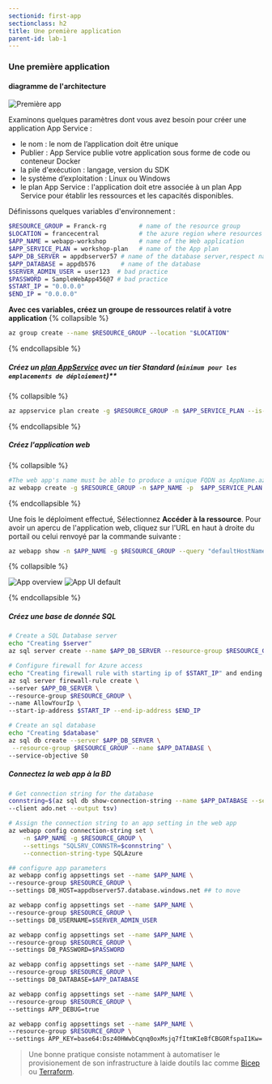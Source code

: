 ```yaml
---
sectionid: first-app
sectionclass: h2
title: Une première application
parent-id: lab-1
---
```


### Une première application

#### diagramme de l'architecture

![Première app](/media/lab1/first_app_lab_1.png)

Examinons quelques paramètres dont vous avez besoin pour créer une application App Service :

- le nom : le nom de l’application doit être unique
- Publier : App Service publie votre application sous forme de code ou conteneur Docker
- la pile d'exécution : langage, version du SDK
- le système d’exploitation : Linux ou Windows
- le plan App Service : l'application doit etre associée à un plan App Service pour établir les ressources et les capacités disponibles.

Définissons quelques variables d'environnement :

``` bash
$RESOURCE_GROUP = Franck-rg         # name of the resource group
$LOCATION = francecentral           # the azure region where resources are hosted
$APP_NAME = webapp-workshop         # name of the Web application
$APP_SERVICE_PLAN = workshop-plan   # name of the App plan
$APP_DB_SERVER = appdbserver57 # name of the database server,respect naming convention or generate random
$APP_DATABASE = appdb576       # name of the database
$SERVER_ADMIN_USER = user123  # bad practice
$PASSWORD = SampleWebApp456@7 # bad practice
$START_IP = "0.0.0.0"
$END_IP = "0.0.0.0"

```

**Avec ces variables, créez un groupe de ressources relatif à votre application**
{% collapsible %}

```bash
az group create --name $RESOURCE_GROUP --location "$LOCATION"
```

{% endcollapsible %}

##### Créez un [plan AppService](https://learn.microsoft.com/en-us/azure/app-service/overview-hosting-plans) avec un tier Standard (`minimum pour les emplacements de déploiement`)**

{% collapsible %}

```bash
az appservice plan create -g $RESOURCE_GROUP -n $APP_SERVICE_PLAN --is-linux --sku S1
```

{% endcollapsible %}

##### Créez l'application web

{% collapsible %}

```bash
#The web app's name must be able to produce a unique FQDN as AppName.azurewebsites.net
az webapp create -g $RESOURCE_GROUP -n $APP_NAME -p  $APP_SERVICE_PLAN -r "PHP:8.0" 
```

{% endcollapsible %}

Une fois le déploiment effectué, Sélectionnez **Accéder à la ressource**. Pour avoir un apercu de l'application web, cliquez sur l'URL en haut à droite du portail ou celui renvoyé par la commande suivante :

```bash
az webapp show -n $APP_NAME -g $RESOURCE_GROUP --query "defaultHostName"
```

{% collapsible %}

![App overview](/media/lab1/web_app_overview.png)
![App UI default](/media/lab1/web_app_default_php_page.png)

{% endcollapsible %}

##### Créez une base de donnée SQL

```bash
# Create a SQL Database server
echo "Creating $server"
az sql server create --name $APP_DB_SERVER --resource-group $RESOURCE_GROUP --location "$LOCATION" --admin-user $SERVER_ADMIN_USER --admin-password $PASSWORD
```

```bash
# Configure firewall for Azure access
echo "Creating firewall rule with starting ip of $START_IP" and ending ip of $END_IP
az sql server firewall-rule create \
--server $APP_DB_SERVER \
--resource-group $RESOURCE_GROUP \
--name AllowYourIp \
--start-ip-address $START_IP --end-ip-address $END_IP
```

```bash
# Create an sql database 
echo "Creating $database"
az sql db create --server $APP_DB_SERVER \
 --resource-group $RESOURCE_GROUP --name $APP_DATABASE \
--service-objective S0
```

##### Connectez la web app à la BD

```bash
# Get connection string for the database
connstring=$(az sql db show-connection-string --name $APP_DATABASE --server $APP_DB_SERVER \
--client ado.net --output tsv)

# Assign the connection string to an app setting in the web app
az webapp config connection-string set \
    -n $APP_NAME -g $RESOURCE_GROUP \
    --settings "SQLSRV_CONNSTR=$connstring" \
    --connection-string-type SQLAzure

## configure app parameters
az webapp config appsettings set --name $APP_NAME \
--resource-group $RESOURCE_GROUP \
--settings DB_HOST=appdbserver57.database.windows.net ## to move

az webapp config appsettings set --name $APP_NAME \
--resource-group $RESOURCE_GROUP \
--settings DB_USERNAME=$SERVER_ADMIN_USER

az webapp config appsettings set --name $APP_NAME \
--resource-group $RESOURCE_GROUP \
--settings DB_PASSWORD=$PASSWORD

az webapp config appsettings set --name $APP_NAME \
--resource-group $RESOURCE_GROUP \
--settings DB_DATABASE=$APP_DATABASE 

az webapp config appsettings set --name $APP_NAME \
--resource-group $RESOURCE_GROUP \
--settings APP_DEBUG=true 

az webapp config appsettings set --name $APP_NAME \
--resource-group $RESOURCE_GROUP \
--settings APP_KEY=base64:Dsz40HWwbCqnq0oxMsjq7fItmKIeBfCBGORfspaI1Kw=
```

> Une bonne pratique consiste notamment à automatiser le provisionement de son infrastructure à laide doutils Iac comme [Bicep](https://learn.microsoft.com/fr-fr/azure/app-service/provision-resource-bicep) ou [Terraform](https://learn.microsoft.com/fr-fr/azure/app-service/provision-resource-terraform).
